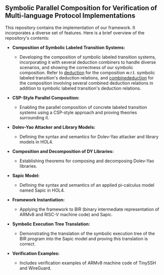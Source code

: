 ## Symbolic Parallel Composition for Verification of Multi-language Protocol Implementations

This repository contains the implementation of our framework. It incorporates a diverse set of features. Here is a brief overview of the repository's contents: 

- **Composition of Symbolic Labeled Transition Systems:**
	- Developing the composition of symbolic labeled transition systems, incorporating it with several deduction combiners to handle diverse scenarios, and showing the correctness of our symbolic composition. Refer to <a href="https://github.com/Viktoria2525/SymbolicParallelComposition/tree/main/src/tools/parallelcomposition/deduction">deduction</a> for the composition w.r.t. symbolic labeled transition's deduction relations, and <a href="https://github.com/Viktoria2525/SymbolicParallelComposition/tree/main/src/tools/parallelcomposition/combinededuction">combinededuction</a> for the composition involving several combined deduction relations in addition to symbolic labeled transition's deduction relations.

- **CSP-Style Parallel Composition:**
	- Enabling the parallel composition of concrete labeled transition systems using a CSP-style approach and proving theories surrounding it.

- **Dolev-Yao Attacker and Library Models:**
	- Defining the syntax and semantics for Dolev-Yao attacker and library models in HOL4.

- **Composition and Decomposition of DY Libraries:**

	- Establishing theorems for composing and decomposing Dolev-Yao libraries.

- **Sapic Model:**

	- Defining the syntax and semantics of an applied pi-calculus model named Sapic in HOL4.

- **Framework Instantiation:**

	- Applying the framework to BIR (binary intermediate representation of ARMv8 and RISC-V machine code) and Sapic.

- **Symbolic Execution Tree Translation:**

	- Demonstrating the translation of the symbolic execution tree of the BIR program into the Sapic model and proving this translation is correct.

- **Verification Examples:**

	- Includes verification examples of ARMv8 machine code of TinySSH and WireGuard.
